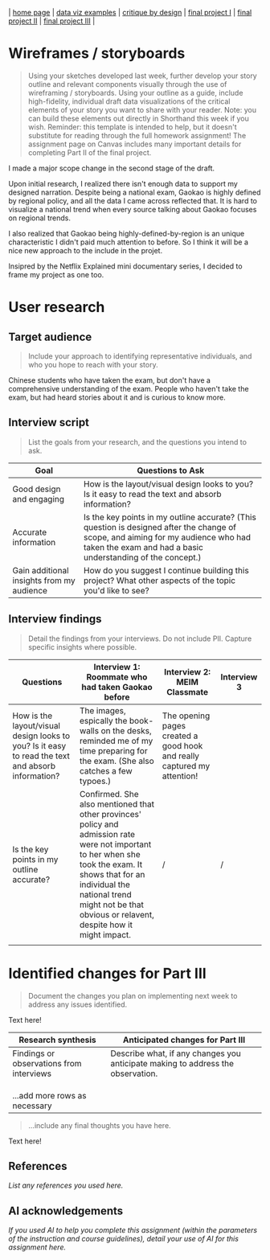 | [home page](https://cmustudent.github.io/tswd-portfolio-templates/) | [data viz examples](dataviz-examples) | [critique by design](critique-by-design) | [final project I](final-project-part-one) | [final project II](final-project-part-two) | [final project III](final-project-part-three) |

# Wireframes / storyboards
> Using your sketches developed last week, further develop your story outline and relevant components visually through the use of wireframing / storyboards. Using your outline as a guide, include high-fidelity, individual draft data visualizations of the critical elements of your story you want to share with your reader. Note: you can build these elements out directly in Shorthand this week if you wish.  Reminder: this template is intended to help, but it doesn't substitute for reading through the full homework assignment!  The assignment page on Canvas includes many important details for completing Part II of the final project. 

I made a major scope change in the second stage of the draft.

Upon initial research, I realized there isn't enough data to support my designed narration. Despite being a national exam, Gaokao is highly defined by regional policy, and all the data I came across reflected that. It is hard to visualize a national trend when every source talking about Gaokao focuses on regional trends.

I also realized that Gaokao being highly-defined-by-region is an unique characteristic I didn't paid much attention to before. So I think it will be a nice new approach to the include in the projet.

Insipred by the Netflix Explained mini documentary series, I decided to frame my project as one too.

# User research 

## Target audience
> Include your approach to identifying representative individuals, and who you hope to reach with your story. 

Chinese students who have taken the exam, but don't have a comprehensive understanding of the exam.
People who haven't take the exam, but had heard stories about it and is curious to know more.

## Interview script
> List the goals from your research, and the questions you intend to ask. 

| Goal | Questions to Ask |
|------|------------------|
|Good design and engaging|How is the layout/visual design looks to you? Is it easy to read the text and absorb information?|
|Accurate information|Is the key points in my outline accurate? (This question is designed after the change of scope, and aiming for my audience who had taken the exam and had a basic understanding of the concept.)                  |
|Gain additional insights from my audience|How do you suggest I continue building this project? What other aspects of the topic you'd like to see?                 |



## Interview findings
> Detail the findings from your interviews.  Do not include PII.  Capture specific insights where possible.


| Questions               | Interview 1: Roommate who had taken Gaokao before | Interview 2: MEIM Classmate | Interview 3 |
|-------------------------|--------------------------------|-------------|-------------|
|How is the layout/visual design looks to you? Is it easy to read the text and absorb information?| The images, espically the book-walls on the desks, reminded me of my time preparing for the exam. (She also catches a few typoes.)           |The opening pages created a good hook and really captured my attention!             |             |
|Is the key points in my outline accurate? | Confirmed. She also mentioned that other provinces' policy and admission rate were not important to her when she took the exam. It shows that for an individual the national trend might not be that obvious or relavent, despite how it might impact.|     /      |      /      |
|                         |                                |             |             |


# Identified changes for Part III
> Document the changes you plan on implementing next week to address any issues identified.  

Text here!

| Research synthesis                       | Anticipated changes for Part III                                              |
|------------------------------------------|-------------------------------------------------------------------------------|
| Findings or observations from interviews | Describe what, if any changes you anticipate making to address the observation. |
|                                          |                                                                               |
|                                          |                                                                               |
|                                          |                                                                               |
| ...add more rows as necessary            |                                                                               |

> ...include any final thoughts you have here. 

Text here!


## References
_List any references you used here._

## AI acknowledgements
_If you used AI to help you complete this assignment (within the parameters of the instruction and course guidelines), detail your use of AI for this assignment here._

